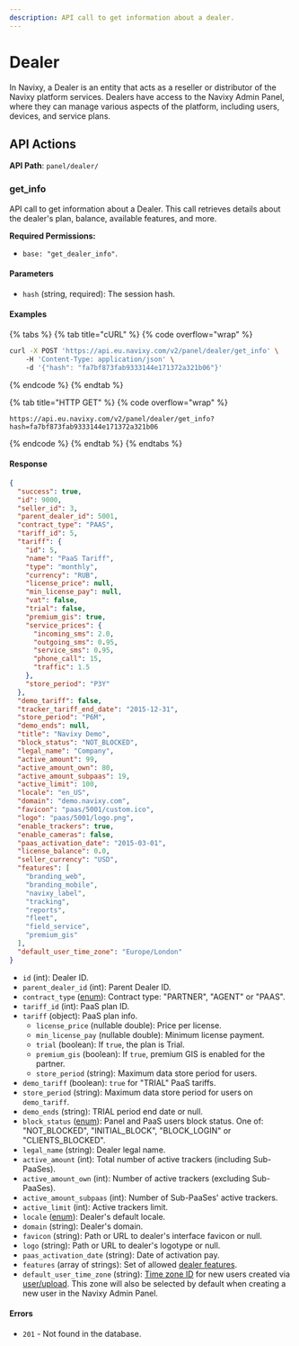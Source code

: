 ```yaml
---
description: API call to get information about a dealer.
---
```


# Dealer

In Navixy, a Dealer is an entity that acts as a reseller or distributor of the Navixy platform services. Dealers have access to the Navixy Admin Panel, where they can manage various aspects of the platform, including users, devices, and service plans.

## API Actions

**API Path**: `panel/dealer/`

### get\_info

API call to get information about a Dealer. This call retrieves details about the dealer's plan, balance, available features, and more.

**Required Permissions:**

* `base: "get_dealer_info"`.

#### Parameters

* `hash` (string, required): The session hash.

#### Examples

{% tabs %}
{% tab title="cURL" %}
{% code overflow="wrap" %}
```sh
curl -X POST 'https://api.eu.navixy.com/v2/panel/dealer/get_info' \ 
    -H 'Content-Type: application/json' \ 
    -d '{"hash": "fa7bf873fab9333144e171372a321b06"}'
```
{% endcode %}
{% endtab %}

{% tab title="HTTP GET" %}
{% code overflow="wrap" %}
```http
https://api.eu.navixy.com/v2/panel/dealer/get_info?hash=fa7bf873fab9333144e171372a321b06
```
{% endcode %}
{% endtab %}
{% endtabs %}

#### Response

```json
{
  "success": true,
  "id": 9000,
  "seller_id": 3,
  "parent_dealer_id": 5001,
  "contract_type": "PAAS",
  "tariff_id": 5,
  "tariff": {
    "id": 5,
    "name": "PaaS Tariff",
    "type": "monthly",
    "currency": "RUB",
    "license_price": null,
    "min_license_pay": null,
    "vat": false,
    "trial": false,
    "premium_gis": true,
    "service_prices": {
      "incoming_sms": 2.0,
      "outgoing_sms": 0.95,
      "service_sms": 0.95,
      "phone_call": 15,
      "traffic": 1.5
    },
    "store_period": "P3Y"
  },
  "demo_tariff": false,
  "tracker_tariff_end_date": "2015-12-31",
  "store_period": "P6M",
  "demo_ends": null,
  "title": "Navixy Demo",
  "block_status": "NOT_BLOCKED",
  "legal_name": "Company",
  "active_amount": 99,
  "active_amount_own": 80,
  "active_amount_subpaas": 19,
  "active_limit": 100,
  "locale": "en_US",
  "domain": "demo.navixy.com",
  "favicon": "paas/5001/custom.ico",
  "logo": "paas/5001/logo.png",
  "enable_trackers": true,
  "enable_cameras": false,
  "paas_activation_date": "2015-03-01",
  "license_balance": 0.0,
  "seller_currency": "USD",
  "features": [
    "branding_web",
    "branding_mobile",
    "navixy_label",
    "tracking",
    "reports",
    "fleet",
    "field_service",
    "premium_gis"
  ],
  "default_user_time_zone": "Europe/London"
}
```

* `id` (int): Dealer ID.
* `parent_dealer_id` (int): Parent Dealer ID.
* `contract_type` ([enum](../../../user-api/backend-api/#data-types)): Contract type: "PARTNER", "AGENT" or "PAAS".
* `tariff_id` (int): PaaS plan ID.
* `tariff` (object): PaaS plan info.
  * `license_price` (nullable double): Price per license.
  * `min_license_pay` (nullable double): Minimum license payment.
  * `trial` (boolean): If `true`, the plan is Trial.
  * `premium_gis` (boolean): If `true`, premium GIS is enabled for the partner.
  * `store_period` (string): Maximum data store period for users.
* `demo_tariff` (boolean): `true` for "TRIAL" PaaS tariffs.
* `store_period` (string): Maximum data store period for users on `demo_tariff`.
* `demo_ends` (string): TRIAL period end date or null.
* `block_status` ([enum](../../../user-api/backend-api/#data-types)): Panel and PaaS users block status. One of: "NOT\_BLOCKED", "INITIAL\_BLOCK", "BLOCK\_LOGIN" or "CLIENTS\_BLOCKED".
* `legal_name` (string): Dealer legal name.
* `active_amount` (int): Total number of active trackers (including Sub-PaaSes).
* `active_amount_own` (int): Number of active trackers (excluding Sub-PaaSes).
* `active_amount_subpaas` (int): Number of Sub-PaaSes' active trackers.
* `active_limit` (int): Active trackers limit.
* `locale` ([enum](../../../user-api/backend-api/#data-types)): Dealer's default locale.
* `domain` (string): Dealer's domain.
* `favicon` (string): Path or URL to dealer's interface favicon or null.
* `logo` (string): Path or URL to dealer's logotype or null.
* `paas_activation_date` (string): Date of activation pay.
* `features` (array of strings): Set of allowed [dealer features](../../../user-api/backend-api/resources/commons/dealer.md#dealer-features).
* `default_user_time_zone` (string): [Time zone ID](../timezone.md) for new users created via [user/upload](broken-reference). This zone will also be selected by default when creating a new user in the Navixy Admin Panel.

#### Errors

* `201` - Not found in the database.
